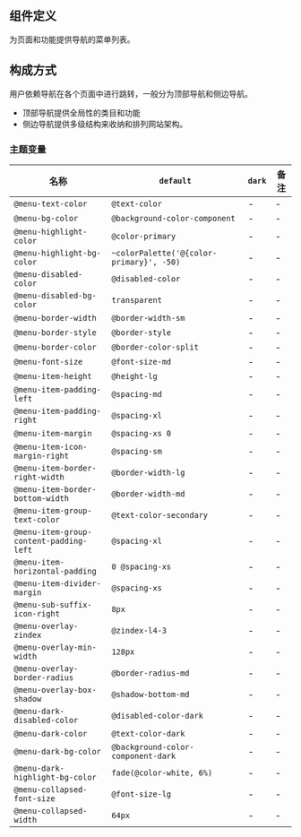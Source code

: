 ## 组件定义

为页面和功能提供导航的菜单列表。

## 构成方式

用户依赖导航在各个页面中进行跳转，一般分为顶部导航和侧边导航。

- 顶部导航提供全局性的类目和功能
- 侧边导航提供多级结构来收纳和排列网站架构。

### 主题变量

| 名称 | `default` | `dark` | 备注 |
| --- | --- | --- | --- |
| `@menu-text-color` | `@text-color` | - | - |
| `@menu-bg-color` | `@background-color-component` | - | - |
| `@menu-highlight-color` | `@color-primary` | - | - |
| `@menu-highlight-bg-color` | `~colorPalette('@{color-primary}', -50)` | - | - |
| `@menu-disabled-color` | `@disabled-color` | - | - |
| `@menu-disabled-bg-color` | `transparent` | - | - |
| `@menu-border-width` | `@border-width-sm` | - | - |
| `@menu-border-style` | `@border-style` | - | - |
| `@menu-border-color` | `@border-color-split` | - | - |
| `@menu-font-size` | `@font-size-md` | - | - |
| `@menu-item-height` | `@height-lg` | - | - |
| `@menu-item-padding-left` | `@spacing-md` | - | - |
| `@menu-item-padding-right` | `@spacing-xl` | - | - |
| `@menu-item-margin` | `@spacing-xs 0` | - | - |
| `@menu-item-icon-margin-right` | `@spacing-sm` | - | - |
| `@menu-item-border-right-width` | `@border-width-lg` | - | - |
| `@menu-item-border-bottom-width` | `@border-width-md` | - | - |
| `@menu-item-group-text-color` | `@text-color-secondary` | - | - |
| `@menu-item-group-content-padding-left` | `@spacing-xl` | - | - |
| `@menu-item-horizontal-padding` | `0 @spacing-xs` | - | - |
| `@menu-item-divider-margin` | `@spacing-xs` | - | - |
| `@menu-sub-suffix-icon-right` | `8px` | - | - |
| `@menu-overlay-zindex` | `@zindex-l4-3` | - | - |
| `@menu-overlay-min-width` | `128px` | - | - |
| `@menu-overlay-border-radius` | `@border-radius-md` | - | - |
| `@menu-overlay-box-shadow` | `@shadow-bottom-md` | - | - |
| `@menu-dark-disabled-color` | `@disabled-color-dark` | - | - |
| `@menu-dark-color` | `@text-color-dark` | - | - |
| `@menu-dark-bg-color` | `@background-color-component-dark` | - | - |
| `@menu-dark-highlight-bg-color` | `fade(@color-white, 6%)` | - | - |
| `@menu-collapsed-font-size` | `@font-size-lg` | - | - |
| `@menu-collapsed-width` | `64px` | - | - |
